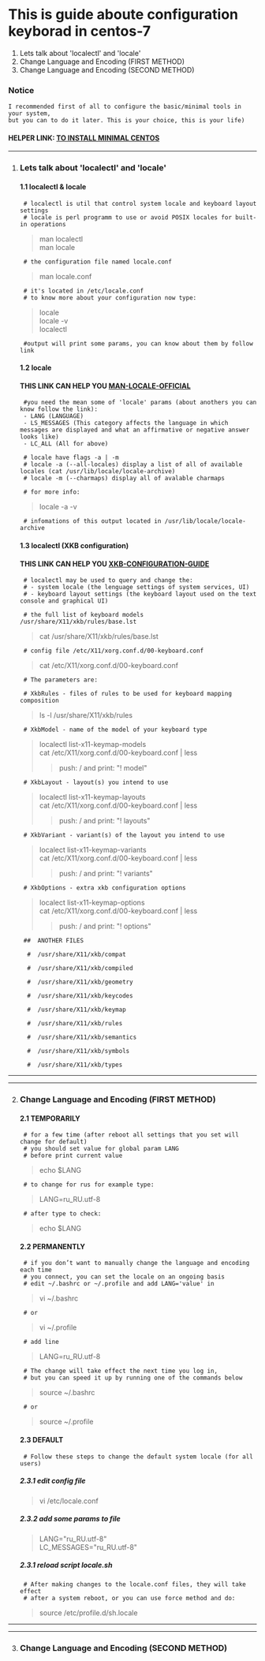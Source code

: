 # This is guide aboute configuration keyborad in centos-7
1. Lets talk about 'localectl' and 'locale'  
2. Change Language and Encoding (FIRST METHOD)  
3. Change Language and Encoding (SECOND METHOD)  


### Notice
	I recommended first of all to configure the basic/minimal tools in your system,  
	but you can to do it later. This is your choice, this is your life)  



#### HELPER LINK: [TO INSTALL MINIMAL CENTOS](../minimal/ "FOLLOW THIS LINK TO MINIMAL")  

***

1. ### Lets talk about 'localectl' and 'locale'  

	#### 1.1 localectl & locale  

		# localectl is util that control system locale and keyboard layout settings  
		# locale is perl programm to use or avoid POSIX locales for built-in operations  

	> man localectl  
	> man locale  

		# the configuration file named locale.conf  

	> man locale.conf  

		# it's located in /etc/locale.conf  
		# to know more about your configuration now type:  

	> locale  
	> locale -v  
	> localectl  

		#output will print some params, you can know about them by follow link  


	#### 1.2 locale

	#### THIS LINK CAN HELP YOU [MAN-LOCALE-OFFICIAL](https://jlk.fjfi.cvut.cz/arch/manpages/man/locale.1.en "man locale official")  

		#you need the mean some of 'locale' params (about anothers you can know follow the link):  
		- LANG (LANGUAGE)  
		- LS_MESSAGES (This category affects the language in which messages are displayed and what an affirmative or negative answer looks like)  
		- LC_ALL (All for above)  

		# locale have flags -a | -m  
		# locale -a (--all-locales) display a list of all of available locales (cat /usr/lib/locale/locale-archive)  
		# locale -m (--charmaps) display all of avalable charmaps 

		# for more info:  

	> locale -a -v  

		# infomations of this output located in /usr/lib/locale/locale-archive  

	#### 1.3 localectl  (XKB configuration)

	#### THIS LINK CAN HELP YOU [XKB-CONFIGURATION-GUIDE](https://www.x.org/releases/current/doc/xorg-docs/input/XKB-Config.html#Basic_Configuration  "XKB Configuration Guide")  

		# localectl may be used to query and change the:  
		# - system locale (the lenguage settings of system services, UI)  
		# - keyboard layout settings (the keyboard layout used on the text console and graphical UI)  

		# the full list of keyboard models /usr/share/X11/xkb/rules/base.lst

	> cat /usr/share/X11/xkb/rules/base.lst

		# config file /etc/X11/xorg.conf.d/00-keyboard.conf  
		
	> cat /etc/X11/xorg.conf.d/00-keyboard.conf  

		# The parameters are:

		# XkbRules - files of rules to be used for keyboard mapping composition  

	> ls -l /usr/share/X11/xkb/rules  

		# XkbModel - name of the model of your keyboard type  

	> localectl list-x11-keymap-models  
	> cat /etc/X11/xorg.conf.d/00-keyboard.conf  | less  
	> > push: / and  print: "! model"  

		# XkbLayout - layout(s) you intend to use  

	> localectl list-x11-keymap-layouts  
	> cat /etc/X11/xorg.conf.d/00-keyboard.conf  | less    
	> > push: / and  print: "! layouts"    
	
		# XkbVariant - variant(s) of the layout you intend to use  

	> localect list-x11-keymap-variants   
	> cat /etc/X11/xorg.conf.d/00-keyboard.conf  | less   
	> > push: / and  print: "! variants"    

		# XkbOptions - extra xkb configuration options  

	> localect list-x11-keymap-options  
	> cat /etc/X11/xorg.conf.d/00-keyboard.conf  | less  
	> > push: / and  print: "! options"  

		##	ANOTHER FILES  

		 #	/usr/share/X11/xkb/compat  

		 #	/usr/share/X11/xkb/compiled  

		 #	/usr/share/X11/xkb/geometry  

		 #	/usr/share/X11/xkb/keycodes  

		 #	/usr/share/X11/xkb/keymap  

		 #	/usr/share/X11/xkb/rules  

		 #	/usr/share/X11/xkb/semantics  

		 #	/usr/share/X11/xkb/symbols  

		 #	/usr/share/X11/xkb/types  

***
***

2. ### Change Language and Encoding (FIRST METHOD)  
	#### 2.1 TEMPORARILY    
		# for a few time (after reboot all settings that you set will change for default)  
		# you should set value for global param LANG  
		# before print current value

	> echo $LANG

		# to change for rus for example type:  

	> LANG=ru_RU.utf-8  

		# after type to check:  

	> echo $LANG  

	#### 2.2 PERMANENTLY  
		# if you don’t want to manually change the language and encoding each time  
		# you connect, you can set the locale on an ongoing basis  
		# edit ~/.bashrc or ~/.profile and add LANG='value' in  

	> vi ~/.bashrc

		# or

	> vi ~/.profile  

		# add line  

	> LANG=ru_RU.utf-8  

		# The change will take effect the next time you log in,  
		# but you can speed it up by running one of the commands below  

	> source ~/.bashrc  

		# or  

	> source ~/.profile  

	#### 2.3 DEFAULT  
		# Follow these steps to change the default system locale (for all users)  
		
	##### 2.3.1 edit config file

	> vi /etc/locale.conf  

	##### 2.3.2 add some params to file    

	> LANG="ru_RU.utf-8"  
	> LC_MESSAGES="ru_RU.utf-8"

	##### 2.3.1 reload script locale.sh

		# After making changes to the locale.conf files, they will take effect  
		# after a system reboot, or you can use force method and do:  

	> source /etc/profile.d/sh.locale  

****
***

3. ### Change Language and Encoding (SECOND METHOD)  

